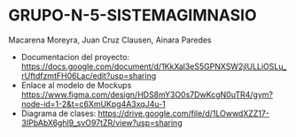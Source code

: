# GRUPO-N-5-SISTEMAGIMNASIO
Macarena Moreyra, Juan Cruz Clausen, Ainara Paredes
- Documentacion del proyecto: https://docs.google.com/document/d/1KkXal3eS5GPNXSW2jlULLiOSLu_rUftdfzmtFH06Lac/edit?usp=sharing
- Enlace al modelo de Mockups https://www.figma.com/design/HDS8mY3O0s7DwKcgN0uTR4/gym?node-id=1-2&t=c6XmUKpg4A3xqJ4u-1
- Diagrama de clases: https://drive.google.com/file/d/1LOwwdXZZ17-3IPbAbX6ghl9_svO97tZR/view?usp=sharing
